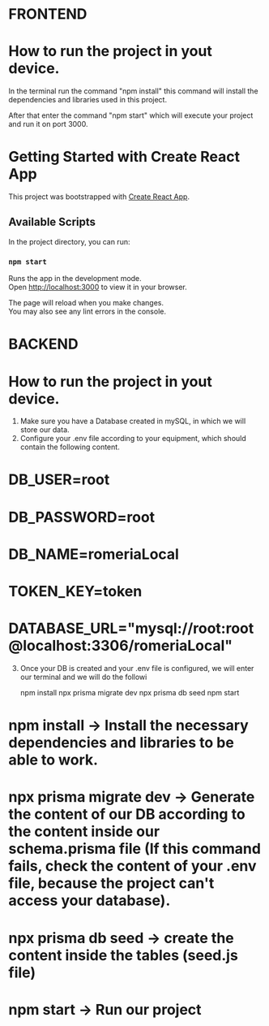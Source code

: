 # FRONTEND

# How to run the project in yout device.
In the terminal run the command "npm install" this command will install the dependencies and libraries used in this project.

After that enter the command "npm start" which will execute your project and run it on port 3000.

# Getting Started with Create React App

This project was bootstrapped with [Create React App](https://github.com/facebook/create-react-app).

## Available Scripts

In the project directory, you can run:

### `npm start`

Runs the app in the development mode.\
Open [http://localhost:3000](http://localhost:3000) to view it in your browser.

The page will reload when you make changes.\
You may also see any lint errors in the console.


# BACKEND


# How to run the project in yout device.
1. Make sure you have a Database created in mySQL, in which we will store our data.
2. Configure your .env file according to your equipment, which should contain the following content.

# DB_USER=root
# DB_PASSWORD=root
# DB_NAME=romeriaLocal
# TOKEN_KEY=token
# DATABASE_URL="mysql://root:root@localhost:3306/romeriaLocal"

3. Once your DB is created and your .env file is configured, we will enter our terminal and we will do the followi

    npm install 
    npx prisma migrate dev
    npx prisma db seed
    npm start

# npm install -> Install the necessary dependencies and libraries to be able to work.

# npx prisma migrate dev -> Generate the content of our DB according to the content inside our schema.prisma file (If this command fails, check the content of your .env file, because the project can't access your database).

# npx prisma db seed -> create the content inside the tables (seed.js file)

# npm start -> Run our project

